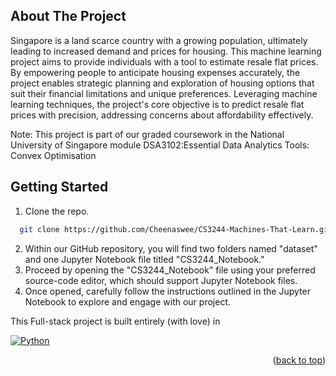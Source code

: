 ## About The Project

Singapore is a land scarce country with a growing population, ultimately leading to increased demand and prices for housing. This machine learning project aims to provide individuals with a tool to estimate resale flat prices. By empowering people to anticipate housing expenses accurately, the project enables strategic planning and exploration of housing options that suit their financial limitations and unique preferences. Leveraging machine learning techniques, the project's core objective is to predict resale flat prices with precision, addressing concerns about affordability effectively.


Note: This project is part of our graded coursework in the National University of Singapore module DSA3102:Essential Data Analytics Tools: Convex Optimisation

## Getting Started
1. Clone the repo.
 ```sh
   git clone https://github.com/Cheenaswee/CS3244-Machines-That-Learn.git
   ```

2. Within our GitHub repository, you will find two folders named "dataset" and one Jupyter Notebook file titled "CS3244_Notebook."
3. Proceed by opening the "CS3244_Notebook" file using your preferred source-code editor, which should support Jupyter Notebook files.
4. Once opened, carefully follow the instructions outlined in the Jupyter Notebook to explore and engage with our project.


<!-- BOTTOM BANNER -->
This Full-stack project is built entirely (with love) in

[![Python][Python]][Python-url] 

<p align="right">(<a href="#readme-top">back to top</a>)</p>

[Python]: https://img.shields.io/badge/Python-3776AB?style=for-the-badge&logo=python&logoColor=white
[Python-url]: https://www.python.org
